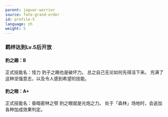 ```yaml
---
parent: jaguar-warrior
source: fate-grand-order
id: profile-5
language: zh
weight: 5
---
```


### 羁绊达到Lv.5后开放

#### 豹之踢：B

正式技能名：怪力
豹子之踢也是破坏力。
总之自己无论如何先得活下来。
充满了这种坚强意志，以及令人感到希望的技能。

#### 豹之眼：A+

正式技能名：昏暗密林之颚
豹之眼就是光炮之力。
处于「森林」场地时，会追加各种加成效果判定。

